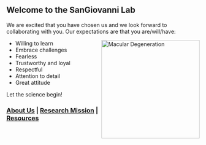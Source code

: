 ## Welcome to the SanGiovanni Lab

We are excited that you have chosen us and we look forward to collaborating with you. Our expectations are that you are/will/have:  

<a title="BruceBlaus / CC BY-SA (https://creativecommons.org/licenses/by-sa/4.0)" href="https://commons.wikimedia.org/wiki/File:Macular_Degeneration.png"><img width="256" alt="Macular Degeneration" src="https://upload.wikimedia.org/wikipedia/commons/thumb/4/4b/Macular_Degeneration.png/512px-Macular_Degeneration.png" align="right"></a> 

- Willing to learn
- Embrace challenges
- Fearless
- Trustworthy and loyal
- Respectful
- Attention to detail
- Great attitude

Let the science begin!

### [About Us](https://dlgeiser.github.io/SanGiovanni-Lab/About) | [Research Mission](https://dlgeiser.github.io/SanGiovanni-Lab/Mission) | [Resources](https://dlgeiser.github.io/SanGiovanni-Lab/Resources)  


